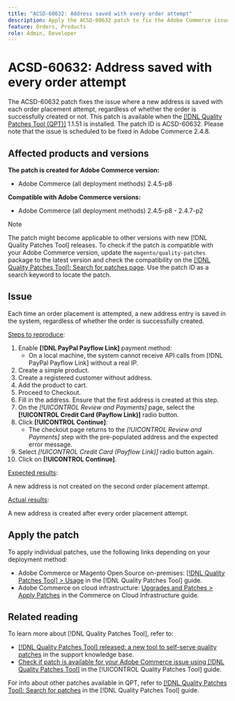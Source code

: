 ```yaml
---
title: "ACSD-60632: Address saved with every order attempt"
description: Apply the ACSD-60632 patch to fix the Adobe Commerce issue where a new address is saved with each order placement attempt, regardless of whether the order is successfully created or not.
feature: Orders, Products
role: Admin, Developer
---
```

# ACSD-60632: Address saved with every order attempt

The ACSD-60632 patch fixes the issue where a new address is saved with each order placement attempt, regardless of whether the order is successfully created or not. This patch is available when the [[!DNL Quality Patches Tool (QPT)]](https://experienceleague.adobe.com/en/docs/commerce-knowledge-base/kb/announcements/commerce-announcements/magento-quality-patches-released-new-tool-to-self-serve-quality-patches) 1.1.51 is installed. The patch ID is ACSD-60632. Please note that the issue is scheduled to be fixed in Adobe Commerce 2.4.8.

## Affected products and versions

**The patch is created for Adobe Commerce version:**

* Adobe Commerce (all deployment methods) 2.4.5-p8

**Compatible with Adobe Commerce versions:**

* Adobe Commerce (all deployment methods) 2.4.5-p8 - 2.4.7-p2

>[!NOTE]
>
>The patch might become applicable to other versions with new [!DNL Quality Patches Tool] releases. To check if the patch is compatible with your Adobe Commerce version, update the `magento/quality-patches` package to the latest version and check the compatibility on the [[!DNL Quality Patches Tool]: Search for patches page](https://experienceleague.adobe.com/tools/commerce-quality-patches/index.html). Use the patch ID as a search keyword to locate the patch.

## Issue

Each time an order placement is attempted, a new address entry is saved in the system, regardless of whether the order is successfully created.

<u>Steps to reproduce</u>:

1. Enable **[!DNL PayPal Payflow Link]** payment method:
    * On a local machine, the system cannot receive API calls from [!DNL PayPal Payflow Link] without a real IP.
1. Create a simple product.
1. Create a registered customer without address.
1. Add the product to cart.
1. Proceed to Checkout.
1. Fill in the address. Ensure that the first address is created at this step.
1. On the *[!UICONTROL Review and Payments]* page, select the **[!UICONTROL Credit Card (Payflow Link)]** radio button.
1. Click **[!UICONTROL Continue]**:
    * The checkout page returns to the *[!UICONTROL Review and Payments]* step with the pre-populated address and the expected error message.
1. Select *[!UICONTROL Credit Card (Payflow Link)]* radio button again.
1. Click on **[!UICONTROL Continue]**.

<u>Expected results</u>:

A new address is not created on the second order placement attempt.

<u>Actual results</u>:

A new address is created after every order placement attempt.

## Apply the patch

To apply individual patches, use the following links depending on your deployment method:

* Adobe Commerce or Magento Open Source on-premises: [[!DNL Quality Patches Tool] > Usage](https://experienceleague.adobe.com/docs/commerce-operations/tools/quality-patches-tool/usage.html) in the [!DNL Quality Patches Tool] guide.
* Adobe Commerce on cloud infrastructure: [Upgrades and Patches > Apply Patches](https://experienceleague.adobe.com/docs/commerce-cloud-service/user-guide/develop/upgrade/apply-patches.html) in the Commerce on Cloud Infrastructure guide.

## Related reading

To learn more about [!DNL Quality Patches Tool], refer to:

* [[!DNL Quality Patches Tool] released: a new tool to self-serve quality patches](https://experienceleague.adobe.com/en/docs/commerce-knowledge-base/kb/announcements/commerce-announcements/magento-quality-patches-released-new-tool-to-self-serve-quality-patches) in the support knowledge base.
* [Check if patch is available for your Adobe Commerce issue using [!DNL Quality Patches Tool]](/help/tools/quality-patches-tool/patches-available-in-qpt/check-patch-for-magento-issue-with-magento-quality-patches.md) in the [!UICONTROL Quality Patches Tool] guide.

For info about other patches available in QPT, refer to [[!DNL Quality Patches Tool]: Search for patches](https://experienceleague.adobe.com/tools/commerce-quality-patches/index.html) in the [!DNL Quality Patches Tool] guide.
